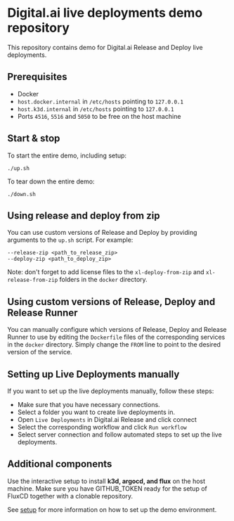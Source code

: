 # Digital.ai live deployments demo repository

This repository contains demo for Digital.ai Release and Deploy live deployments.

## Prerequisites

* Docker
* `host.docker.internal` in `/etc/hosts` pointing to `127.0.0.1`
* `host.k3d.internal` in `/etc/hosts` pointing to `127.0.0.1`
* Ports `4516`, `5516` and `5050` to be free on the host machine

## Start & stop

To start the entire demo, including setup:

    ./up.sh

To tear down the entire demo:

    ./down.sh

## Using release and deploy from zip

You can use custom versions of Release and Deploy by providing arguments to the `up.sh` script. For example:

```
--release-zip <path_to_release_zip>
--deploy-zip <path_to_deploy_zip>
```

Note: don't forget to add license files to the `xl-deploy-from-zip` and `xl-release-from-zip` folders in the `docker` directory.

## Using custom versions of Release, Deploy and Release Runner

You can manually configure which versions of Release, Deploy and Release Runner to use by editing the `Dockerfile` files of the corresponding services in the
`docker` directory. Simply change the `FROM` line to point to the desired version of the service.

## Setting up Live Deployments manually

If you want to set up the live deployments manually, follow these steps:

* Make sure that you have necessary connections.
* Select a folder you want to create live deployments in.
* Open `Live Deployments` in Digital.ai Release and click connect
* Select the corresponding workflow and click `Run workflow`
* Select server connection and follow automated steps to set up the live deployments.

## Additional components

Use the interactive setup to install __k3d, argocd, and flux__  on the host machine. Make sure you have GITHUB_TOKEN ready for the setup of FluxCD together with
a clonable repository.

See [setup](setup/README.md) for more information on how to set up the demo environment.